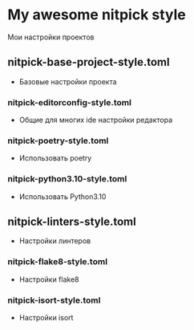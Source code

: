 # My awesome nitpick style

Мои настройки проектов

## nitpick-base-project-style.toml

* Базовые настройки проекта

### nitpick-editorconfig-style.toml 

* Общие для многих ide настройки редактора 

### nitpick-poetry-style.toml

* Использовать poetry

### nitpick-python3.10-style.toml

* Использовать Python3.10

## nitpick-linters-style.toml

* Настройки линтеров

### nitpick-flake8-style.toml

* Настройки flake8

### nitpick-isort-style.toml

* Настройки isort
